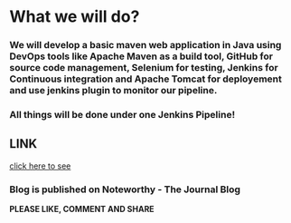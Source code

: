 # What we will do?

### We will develop a basic maven web application in Java using DevOps tools like Apache Maven as a build tool, GitHub for source code management, Selenium for testing, Jenkins for Continuous integration and Apache Tomcat for deployement and use jenkins plugin to monitor our pipeline.

### All things will be done under one Jenkins Pipeline!

## LINK
[click here to see](https://blog.usejournal.com/how-to-make-a-basic-ci-cd-pipeline-using-jenkins-4ff2cf66078e)

### Blog is published on Noteworthy - The Journal Blog
**PLEASE LIKE, COMMENT AND SHARE**

